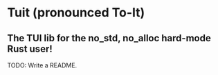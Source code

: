 # Tuit (pronounced To-It)
## The TUI lib for the no_std, no_alloc hard-mode Rust user!

TODO: Write a README.